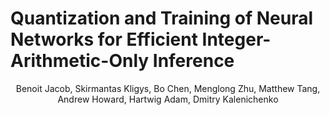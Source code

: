 # Quantization and Training of Neural Networks for Efficient Integer-Arithmetic-Only Inference

<center>Benoit Jacob, Skirmantas Kligys, Bo Chen, Menglong Zhu, Matthew Tang, Andrew Howard, Hartwig Adam, Dmitry Kalenichenko</center>